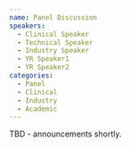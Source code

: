 ```yaml
---
name: Panel Discussion
speakers:
  - Clinical Speaker
  - Technical Speaker
  - Industry Speaker
  - YR Speaker1
  - YR Speaker2
categories:
  - Panel
  - Clinical
  - Industry
  - Academic
---
```


TBD - announcements shortly.